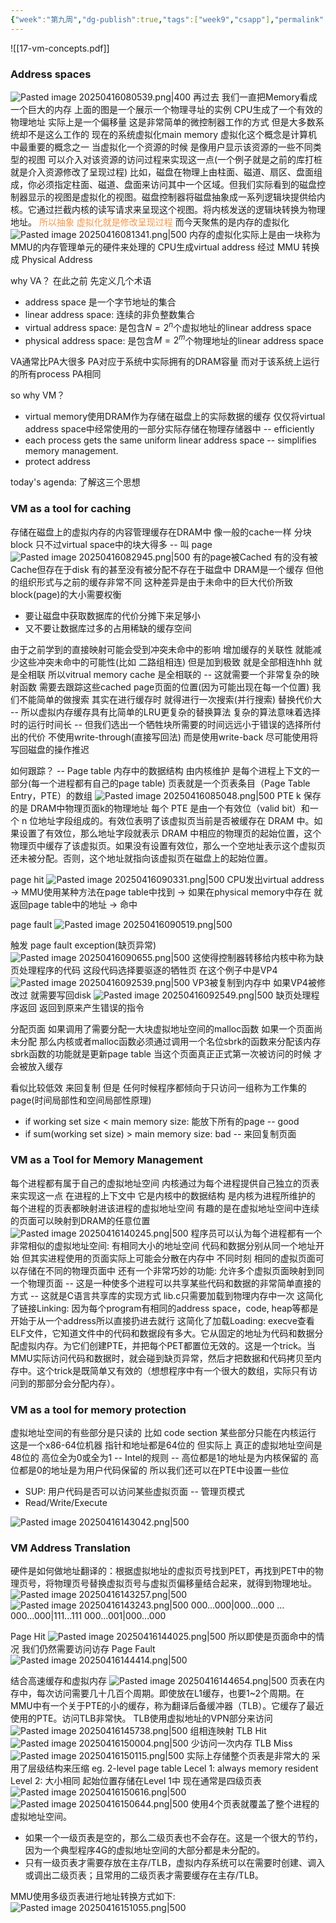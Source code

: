 ```yaml
---
{"week":"第九周","dg-publish":true,"tags":["week9","csapp"],"permalink":"/CSAPP Computer-System-A-Program-Perspective/Lecture 17 Virtual Memory：Concepts/","dgPassFrontmatter":true,"noteIcon":"","created":"2025-08-15T09:39:18.695+08:00","updated":"2025-04-19T09:53:36.173+08:00"}
---
```


![[17-vm-concepts.pdf]]

### Address spaces
![Pasted image 20250416080539.png|400](/img/user/accessory/Pasted%20image%2020250416080539.png)
再过去 我们一直把Memory看成一个巨大的内存 上面的图是一个展示一个物理寻址的实例 CPU生成了一个有效的物理地址 实际上是一个偏移量
这是非常简单的微控制器工作的方式 但是大多数系统却不是这么工作的
现在的系统虚拟化main memory
虚拟化这个概念是计算机中最重要的概念之一  当虚拟化一个资源的时候 是像用户显示该资源的一些不同类型的视图 可以介入对该资源的访问过程来实现这一点(一个例子就是之前的库打桩 就是介入资源修改了呈现过程)
比如，磁盘在物理上由柱面、磁道、扇区、盘面组成，你必须指定柱面、磁道、盘面来访问其中一个区域。但我们实际看到的磁盘控制器显示的视图是虚拟化的视图。磁盘控制器将磁盘抽象成一系列逻辑块提供给内核。它通过拦截内核的读写请求来呈现这个视图。将内核发送的逻辑块转换为物理地址。
<font color="#f79646">所以抽象 虚拟化就是修改呈现过程</font>
而今天聚焦的是内存的虚拟化
![Pasted image 20250416081341.png|500](/img/user/accessory/Pasted%20image%2020250416081341.png)
内存的虚拟化实际上是由一块称为MMU的内存管理单元的硬件来处理的
CPU生成virtual address 经过 MMU 转换成 Physical Address

why VA？
在此之前 先定义几个术语
- address space 是一个字节地址的集合
- linear address space: 连续的非负整数集合
- virtual address space: 是包含$N=2^n$个虚拟地址的linear address space
- physical address space: 是包含$M=2^m$个物理地址的linear address space

VA通常比PA大很多  PA对应于系统中实际拥有的DRAM容量 而对于该系统上运行的所有process PA相同

so why VM？
- virtual memory使用DRAM作为存储在磁盘上的实际数据的缓存 仅仅将virtual address space中经常使用的一部分实际存储在物理存储器中 -- efficiently
- each process gets the same uniform linear address space -- simplifies memory management.
- protect address

today's agenda: 了解这三个思想

### VM as a tool for caching
存储在磁盘上的虚拟内存的内容管理缓存在DRAM中
像一般的cache一样 分块block 只不过virtual space中的块大得多 -- 叫 page
![Pasted image 20250416082945.png|500](/img/user/accessory/Pasted%20image%2020250416082945.png)
有的page被Cached 有的没有被Cache但存在于disk 有的甚至没有被分配不存在于磁盘中
DRAM是一个缓存 但他的组织形式与之前的缓存非常不同 这种差异是由于未命中的巨大代价所致
block(page)的大小需要权衡
- 要让磁盘中获取数据库的代价分摊下来足够小
- 又不要让数据库过多的占用稀缺的缓存空间

由于之前学到的直接映射可能会受到冲突未命中的影响 增加缓存的关联性 就能减少这些冲突未命中的可能性(比如 二路组相连) 但是加到极致 就是全部相连hhh 就是全相联 所以vitrual memory cache 是全相联的  --  这就需要一个非常复杂的映射函数 需要去跟踪这些cached page页面的位置(因为可能出现在每一个位置) 我们不能简单的做搜索 其实在进行缓存时 就得进行一次搜索(并行搜索)
替换代价大 -- 所以虚拟内存缓存具有比简单的LRU更复杂的替换算法  复杂的算法意味着选择时的运行时间长 -- 但我们选出一个牺牲块所需要的时间远远小于错误的选择所付出的代价
不使用write-through(直接写回法) 而是使用write-back 尽可能使用将写回磁盘的操作推迟

如何跟踪？ -- Page table
内存中的数据结构 由内核维护 是每个进程上下文的一部分(每一个进程都有自己的page table)
页表就是一个页表条目（Page Table Entry，PTE）的数组
![Pasted image 20250416085048.png|500](/img/user/accessory/Pasted%20image%2020250416085048.png)
PTE k 保存的是 DRAM中物理页面k的物理地址
每个 PTE 是由一个有效位（valid bit）和一个 n 位地址字段组成的。有效位表明了该虚拟页当前是否被缓存在 DRAM 中。如果设置了有效位，那么地址字段就表示 DRAM 中相应的物理页的起始位置，这个物理页中缓存了该虚拟页。如果没有设置有效位，那么一个空地址表示这个虚拟页还未被分配。否则，这个地址就指向该虚拟页在磁盘上的起始位置。

page hit
![Pasted image 20250416090331.png|500](/img/user/accessory/Pasted%20image%2020250416090331.png)
CPU发出virtual address -> MMU使用某种方法在page table中找到 -> 如果在physical memory中存在 就返回page table中的地址 -> 命中

page fault
![Pasted image 20250416090519.png|500](/img/user/accessory/Pasted%20image%2020250416090519.png)

触发 page fault exception(缺页异常)
![Pasted image 20250416090655.png|500](/img/user/accessory/Pasted%20image%2020250416090655.png)
这使得控制器转移给内核中称为缺页处理程序的代码 这段代码选择要驱逐的牺牲页 在这个例子中是VP4 
![Pasted image 20250416092539.png|500](/img/user/accessory/Pasted%20image%2020250416092539.png)
VP3被复制到内存中 如果VP4被修改过 就需要写回disk
![Pasted image 20250416092549.png|500](/img/user/accessory/Pasted%20image%2020250416092549.png)
缺页处理程序返回 返回到原来产生错误的指令

分配页面
如果调用了需要分配一大块虚拟地址空间的malloc函数 如果一个页面尚未分配 那么内核或者malloc函数必须通过调用一个名位sbrk的函数来分配该内存
sbrk函数的功能就是更新page table  当这个页面真正正式第一次被访问的时候 才会被放入缓存

看似比较低效 来回复制 但是 任何时候程序都倾向于只访问一组称为工作集的page(时间局部性和空间局部性原理)
- if working set size < main memory size: 能放下所有的page -- good
- if sum(working set size) > main memory size: bad -- 来回复制页面

### VM as a Tool for Memory Management
每个进程都有属于自己的虚拟地址空间 内核通过为每个进程提供自己独立的页表来实现这一点 在进程的上下文中 它是内核中的数据结构 是内核为进程所维护的
每个进程的页表都映射进该进程的虚拟地址空间
有趣的是在虚拟地址空间中连续的页面可以映射到DRAM的任意位置
![Pasted image 20250416140245.png|500](/img/user/accessory/Pasted%20image%2020250416140245.png)
程序员可以认为每个进程都有一个非常相似的虚拟地址空间: 有相同大小的地址空间 代码和数据分别从同一个地址开始  但其实进程使用的页面实际上可能会分散在内存中
不同时刻 相同的虚拟页面可以存储在不同的物理页面中
还有一个非常巧妙的功能: 允许多个虚拟页面映射到同一个物理页面 -- 这是一种使多个进程可以共享某些代码和数据的非常简单直接的方式 -- 这就是C语言共享库的实现方式 lib.c只需要加载到物理内存中一次
这简化了链接Linking: 因为每个program有相同的address space，code, heap等都是开始于从一个address所以直接扔进去就行
这简化了加载Loading: execve查看ELF文件，它知道文件中的代码和数据段有多大。它从固定的地址为代码和数据分配虚拟内存。为它们创建PTE，并把每个PET都置位无效的。这是一个trick。当MMU实际访问代码和数据时，就会碰到缺页异常，然后才把数据和代码拷贝至内存中。这个trick是既简单又有效的（想想程序中有一个很大的数组，实际只有访问到的那部分会分配内存）。

### VM as a tool for memory protection
虚拟地址空间的有些部分是只读的 比如 code section 某些部分只能在内核运行
这是一个x86-64位机器 指针和地址都是64位的
但实际上 真正的虚拟地址空间是48位的 高位全为0或全为1 -- Intel的规则 -- 高位都是1的地址是为内核保留的 高位都是0的地址是为用户代码保留的
所以我们还可以在PTE中设置一些位
- SUP: 用户代码是否可以访问某些虚拟页面 -- 管理页模式
- Read/Write/Execute

![Pasted image 20250416143042.png|500](/img/user/accessory/Pasted%20image%2020250416143042.png)



### VM Address Translation
硬件是如何做地址翻译的：根据虚拟地址的虚拟页号找到PET，再找到PET中的物理页号，将物理页号替换虚拟页号与虚拟页偏移量结合起来，就得到物理地址。
![Pasted image 20250416143257.png|500](/img/user/accessory/Pasted%20image%2020250416143257.png)
![Pasted image 20250416143243.png|500](/img/user/accessory/Pasted%20image%2020250416143243.png)
000...000|000...000
...
000...000|111...111
000...001|000...000 

Page Hit
![Pasted image 20250416144025.png|500](/img/user/accessory/Pasted%20image%2020250416144025.png)
所以即使是页面命中的情况 我们仍然需要访问访存
Page Fault
![Pasted image 20250416144414.png|500](/img/user/accessory/Pasted%20image%2020250416144414.png)

结合高速缓存和虚拟内存
![Pasted image 20250416144654.png|500](/img/user/accessory/Pasted%20image%2020250416144654.png)
页表在内存中，每次访问需要几十几百个周期。即使放在L1缓存，也要1~2个周期。在MMU中有一个关于PTE的小的缓存，称为翻译后备缓冲器（TLB）。它缓存了最近使用的PTE。访问TLB非常快。
TLB使用虚拟地址的VPN部分来访问
![Pasted image 20250416145738.png|500](/img/user/accessory/Pasted%20image%2020250416145738.png)
组相连映射
TLB Hit
![Pasted image 20250416150004.png|500](/img/user/accessory/Pasted%20image%2020250416150004.png)
少访问一次内存
TLB Miss
![Pasted image 20250416150115.png|500](/img/user/accessory/Pasted%20image%2020250416150115.png)
实际上存储整个页表是非常大的  采用了层级结构来压缩
 eg. 2-level page table
 Lecel 1: always memory resident
 Level 2: 大小相同  起始位置存储在Level 1中
 现在通常是四级页表
 ![Pasted image 20250416150616.png|500](/img/user/accessory/Pasted%20image%2020250416150616.png)
![Pasted image 20250416150644.png|500](/img/user/accessory/Pasted%20image%2020250416150644.png)
使用4个页表就覆盖了整个进程的虚拟地址空间。
- 如果一个一级页表是空的，那么二级页表也不会存在。这是一个很大的节约，因为一个典型程序4G的虚拟地址空间的大部分都是未分配的。
- 只有一级页表才需要存放在主存/TLB，虚拟内存系统可以在需要时创建、调入或调出二级页表；且常用的二级页表才需要缓存在主存/TLB。

MMU使用多级页表进行地址转换方式如下:
![Pasted image 20250416151055.png|500](/img/user/accessory/Pasted%20image%2020250416151055.png)
